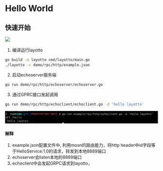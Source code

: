 # Hello World

## 快速开始
![](https://user-images.githubusercontent.com/26001097/148895424-b286feb5-a122-4fe5-9012-0c235f16b9c7.png)

1. 编译运行layotto
```sh
go build -o layotto cmd/layotto/main.go
./layotto -c demo/rpc/http/example.json
```

2. 启动echoserver服务端
```sh
go run demo/rpc/http/echoserver/echoserver.go
```

3. 通过GPRC接口发起调用
```sh
go run demo/rpc/http/echoclient/echoclient.go -d 'hello layotto'
```

![rpchello.png](../../../img/rpc/rpchello.png)

#### 解释

1. example.json配置文件中, 利用mosn的路由能力，将http header中id字段等于HelloService:1.0的请求，转发到本地8889端口
2. echoserver会listen本地的8889端口
3. echoclient中会发起GRPC请求到layotto，
